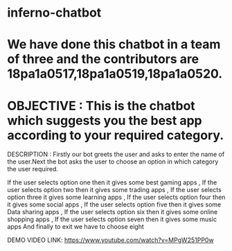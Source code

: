 # inferno-chatbot
# We have done this chatbot in a team of three and the contributors are 18pa1a0517,18pa1a0519,18pa1a0520.

# OBJECTIVE : This is the chatbot which suggests you the best app according to your required category. 

DESCRIPTION : Firstly our bot greets the user and asks to enter the name of the user.Next the bot asks the user to choose an option in which category the user required.

If the user selects option one then it gives some best gaming apps , If the user selects option two then it gives some trading apps , If the user selects option three it gives some learning apps , If the user selects option four then it gives some social apps , If the user selects option five then it gives some Data sharing apps , If the user selects option six then it gives some online shopping apps , If the user selects option seven then it gives some music apps And finally to exit we have to choose eight

DEMO VIDEO LINK: https://www.youtube.com/watch?v=MPgW251PP0w


